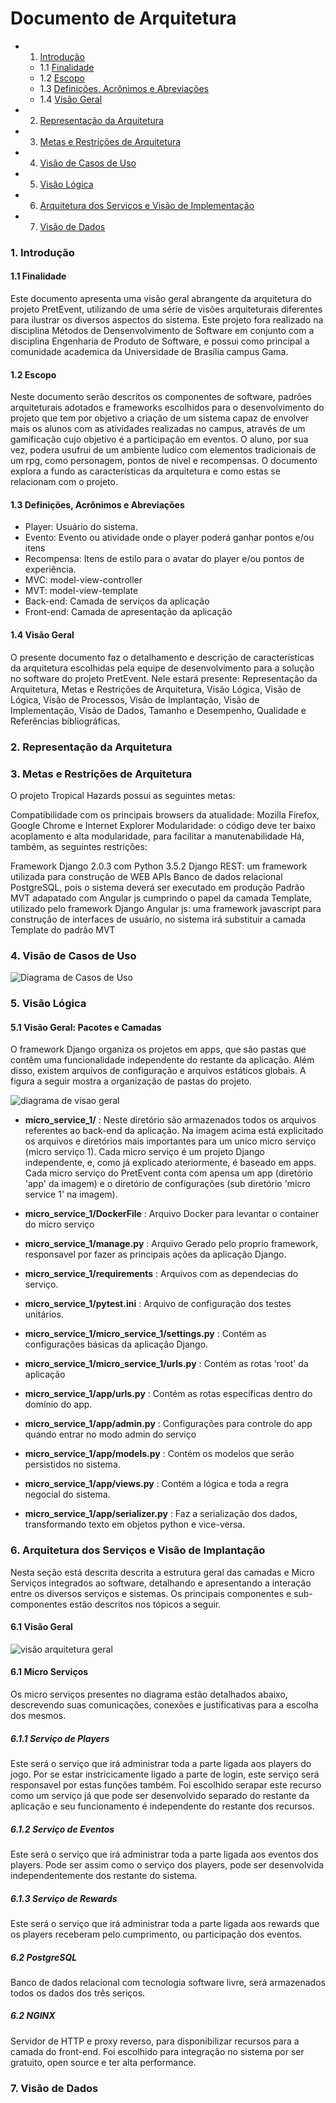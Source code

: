 # Documento de Arquitetura
* 1. [Introdução](#1-introdução)
    * 1.1 [Finalidade](#11-finalidade)
    * 1.2 [Escopo](#12-escopo)
    * 1.3 [Definições, Acrônimos e Abreviações](#13-definições-acrônimos-e-abreviações)
    * 1.4 [Visão Geral](#15-visão-geral)
* 2. [Representação da Arquitetura](#2-representação-da-arquitetura)
* 3. [Metas e Restrições de Arquitetura](#3-metas-e-restrições-de-arquitetura)
* 4. [Visão de Casos de Uso](#4-visão-de-casos-de-uso)
* 5. [Visão Lógica](#5-visão-lógica)
* 6. [Arquitetura dos Serviços e Visão de Implementação](#6-arquitetura-de-derviços-e-visão-de-implementação)
* 7. [Visão de Dados](#7-visão-de-dados)




### 1. Introdução

#### 1.1 Finalidade
Este documento apresenta uma visão geral abrangente da arquitetura do projeto PretEvent, utilizando de uma série de visões arquiteturais diferentes para ilustrar os diversos aspectos do sistema. Este projeto fora realizado na disciplina Métodos de Densenvolvimento de Software em conjunto com a disciplina Engenharia de Produto de Software, e possui como principal a comunidade academica da Universidade de Brasília campus Gama.

#### 1.2 Escopo
Neste documento serão descritos os componentes de software, padrões arquiteturais adotados e frameworks escolhidos para o desenvolvimento do projeto que tem por objetivo a criação de um sistema capaz de envolver mais os alunos com as atividades realizadas no campus, através de um gamificação cujo objetivo é a participação em eventos. O aluno, por sua vez, podera usufrui de um ambiente ludico com elementos tradicionais de um rpg, como personagem, pontos de nivel e recompensas. O documento explora a fundo as características da arquitetura e como estas se relacionam com o projeto.

#### 1.3 Definições, Acrônimos e Abreviações
* Player: Usuário do sistema.
* Evento: Evento ou atividade onde o player poderá ganhar pontos e/ou itens
* Recompensa: Itens de estilo para o avatar do player e/ou pontos de experiência.
* MVC: model-view-controller
* MVT: model-view-template
* Back-end: Camada de serviços da aplicação
* Front-end: Camada de apresentação da aplicação

#### 1.4 Visão Geral
O presente documento faz o detalhamento e descrição de características da arquitetura escolhidas pela equipe de desenvolvimento para a solução no software do projeto PretEvent. Nele estará presente: Representação da Arquitetura, Metas e Restrições de Arquitetura, Visão Lógica, Visão de Lógica, Visão de Processos, Visão de Implantação, Visão de Implementação, Visão de Dados, Tamanho e Desempenho, Qualidade e Referências bibliográficas.
### 2. Representação da Arquitetura




### 3. Metas e Restrições de Arquitetura
O projeto Tropical Hazards possui as seguintes metas:

Compatibilidade com os principais browsers da atualidade: Mozilla Firefox, Google Chrome e Internet Explorer
Modularidade: o código deve ter baixo acoplamento e alta modularidade, para facilitar a manutenabilidade
Há, também, as seguintes restrições:

Framework Django 2.0.3 com Python 3.5.2
Django REST: um framework utilizada para construção de WEB APIs
Banco de dados relacional PostgreSQL, pois o sistema deverá ser executado em produção
Padrão MVT adapatado com Angular js cumprindo o papel da camada Template, utilizado pelo framework Django
Angular js: uma framework javascript para construção de interfaces de usuário, no sistema irá substituir a camada Template do padrão MVT

### 4. Visão de Casos de Uso
![Diagrama de Casos de Uso](https://github.com/fga-eps-mds/2019.1-PretEvent/blob/development/docs/images/Diagrama%20de%20Casos%20de%20Uso.png?raw=true)

### 5. Visão Lógica

#### 5.1 Visão Geral: Pacotes e Camadas
O framework Django organiza os projetos em apps, que são pastas que contêm uma funcionalidade independente do restante da aplicação. Além disso, existem arquivos de configuração e arquivos estáticos globais. A figura a seguir mostra a organização de pastas do projeto.

![diagrama de visao geral](images/diagrama_visao_logica.png)

* **micro_service_1/** : Neste diretório são armazenados todos os arquivos referentes ao back-end da aplicação. Na imagem acima está explicitado os arquivos e diretórios mais importantes para um unico micro serviço (micro serviço 1). Cada micro serviço é um projeto Django independente, e, como já explicado ateriormente, é baseado em apps. Cada micro serviço do PretEvent conta com apensa um app (diretório 'app' da imagem) e o diretório de configurações (sub diretório 'micro service 1' na imagem).

* **micro_service_1/DockerFile** : Arquivo Docker para levantar o container do micro serviço

* **micro_service_1/manage.py** : Arquivo Gerado pelo proprio framework, responsavel por fazer as principais ações da aplicação Django.

* **micro_service_1/requirements** : Arquivos com as dependecias do serviço.

* **micro_service_1/pytest.ini** : Arquivo de configuração dos testes unitários.

* **micro_service_1/micro_service_1/settings.py** : Contém as configurações básicas da aplicação Django.

* **micro_service_1/micro_service_1/urls.py** : Contém as rotas 'root' da aplicação

* **micro_service_1/app/urls.py** : Contém as rotas específicas dentro do domínio do app.

* **micro_service_1/app/admin.py** : Configurações para controle do app quando entrar no modo admin do serviço

* **micro_service_1/app/models.py** : Contém os modelos que serão persistidos no sistema.

* **micro_service_1/app/views.py** : Contém a lógica e toda a regra negocial do sistema.

* **micro_service_1/app/serializer.py** : Faz a serialização dos dados, transformando texto em objetos python e vice-versa.


### 6. Arquitetura dos Serviços e Visão de Implantação
Nesta seção está descrita descrita a estrutura geral das camadas e Micro Serviços integrados ao software, detalhando e apresentando a interação entre os diversos serviços e sistemas. Os principais componentes e sub-componentes estão descritos nos tópicos a seguir.

#### 6.1 Visão Geral
![visão arquitetura geral](images/diagrama_visao_arq_geral.png)

#### 6.1 Micro Serviços
Os micro serviços presentes no diagrama estão detalhados abaixo, descrevendo suas comunicações, conexões e justificativas para a escolha dos mesmos.

##### 6.1.1 Serviço de Players
Este será o serviço que irá administrar toda a parte ligada aos players do jogo. Por se estar instricicamente ligado a parte de login, este serviço será responsavel por estas funções também. Foi escolhido serapar este recurso como um serviço já que pode ser desenvolvido separado do restante da aplicação e seu funcionamento é independente do restante dos recursos.

##### 6.1.2 Serviço de Eventos
Este será o serviço que irá administrar toda a parte ligada aos eventos dos players. Pode ser assim como o serviço dos players, pode ser desenvolvida independentemente dos restante do sistema.

##### 6.1.3 Serviço de Rewards
Este será o serviço que irá administrar toda a parte ligada aos rewards que os players receberam pelo cumprimento, ou participação dos eventos.

##### 6.2 PostgreSQL
Banco de dados relacional com tecnologia software livre, será armazenados todos os dados dos três seriços.

##### 6.2 NGINX
Servidor de HTTP e proxy reverso, para disponibilizar recursos para a camada do front-end. Foi escolhido para integração no sistema por ser gratuito, open source e ter alta performance.

### 7. Visão de Dados
